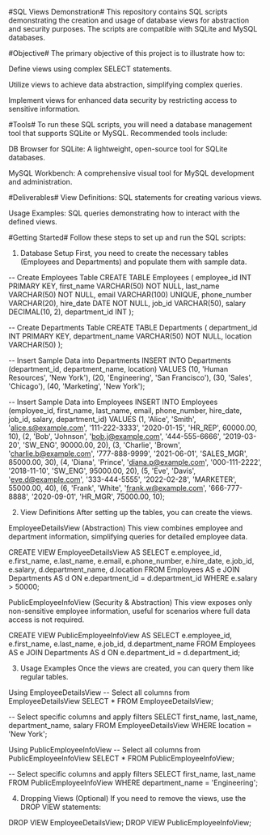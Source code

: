 #SQL Views Demonstration#
This repository contains SQL scripts demonstrating the creation and usage of database views for abstraction and security purposes. The scripts are compatible with SQLite and MySQL databases.

#Objective#
The primary objective of this project is to illustrate how to:

Define views using complex SELECT statements.

Utilize views to achieve data abstraction, simplifying complex queries.

Implement views for enhanced data security by restricting access to sensitive information.

#Tools#
To run these SQL scripts, you will need a database management tool that supports SQLite or MySQL. Recommended tools include:

DB Browser for SQLite: A lightweight, open-source tool for SQLite databases.

MySQL Workbench: A comprehensive visual tool for MySQL development and administration.

#Deliverables#
View Definitions: SQL statements for creating various views.

Usage Examples: SQL queries demonstrating how to interact with the defined views.

#Getting Started#
Follow these steps to set up and run the SQL scripts:

1. Database Setup
First, you need to create the necessary tables (Employees and Departments) and populate them with sample data.

-- Create Employees Table
CREATE TABLE Employees (
    employee_id INT PRIMARY KEY,
    first_name VARCHAR(50) NOT NULL,
    last_name VARCHAR(50) NOT NULL,
    email VARCHAR(100) UNIQUE,
    phone_number VARCHAR(20),
    hire_date DATE NOT NULL,
    job_id VARCHAR(50),
    salary DECIMAL(10, 2),
    department_id INT
);

-- Create Departments Table
CREATE TABLE Departments (
    department_id INT PRIMARY KEY,
    department_name VARCHAR(50) NOT NULL,
    location VARCHAR(50)
);

-- Insert Sample Data into Departments
INSERT INTO Departments (department_id, department_name, location) VALUES
(10, 'Human Resources', 'New York'),
(20, 'Engineering', 'San Francisco'),
(30, 'Sales', 'Chicago'),
(40, 'Marketing', 'New York');

-- Insert Sample Data into Employees
INSERT INTO Employees (employee_id, first_name, last_name, email, phone_number, hire_date, job_id, salary, department_id) VALUES
(1, 'Alice', 'Smith', 'alice.s@example.com', '111-222-3333', '2020-01-15', 'HR_REP', 60000.00, 10),
(2, 'Bob', 'Johnson', 'bob.j@example.com', '444-555-6666', '2019-03-20', 'SW_ENG', 90000.00, 20),
(3, 'Charlie', 'Brown', 'charlie.b@example.com', '777-888-9999', '2021-06-01', 'SALES_MGR', 85000.00, 30),
(4, 'Diana', 'Prince', 'diana.p@example.com', '000-111-2222', '2018-11-10', 'SW_ENG', 95000.00, 20),
(5, 'Eve', 'Davis', 'eve.d@example.com', '333-444-5555', '2022-02-28', 'MARKETER', 55000.00, 40),
(6, 'Frank', 'White', 'frank.w@example.com', '666-777-8888', '2020-09-01', 'HR_MGR', 75000.00, 10);

2. View Definitions
After setting up the tables, you can create the views.

EmployeeDetailsView (Abstraction)
This view combines employee and department information, simplifying queries for detailed employee data.

CREATE VIEW EmployeeDetailsView AS
SELECT
    e.employee_id,
    e.first_name,
    e.last_name,
    e.email,
    e.phone_number,
    e.hire_date,
    e.job_id,
    e.salary,
    d.department_name,
    d.location
FROM
    Employees AS e
JOIN
    Departments AS d ON e.department_id = d.department_id
WHERE
    e.salary > 50000;

PublicEmployeeInfoView (Security & Abstraction)
This view exposes only non-sensitive employee information, useful for scenarios where full data access is not required.

CREATE VIEW PublicEmployeeInfoView AS
SELECT
    e.employee_id,
    e.first_name,
    e.last_name,
    e.job_id,
    d.department_name
FROM
    Employees AS e
JOIN
    Departments AS d ON e.department_id = d.department_id;

3. Usage Examples
Once the views are created, you can query them like regular tables.

Using EmployeeDetailsView
-- Select all columns from EmployeeDetailsView
SELECT *
FROM EmployeeDetailsView;

-- Select specific columns and apply filters
SELECT
    first_name,
    last_name,
    department_name,
    salary
FROM
    EmployeeDetailsView
WHERE
    location = 'New York';

Using PublicEmployeeInfoView
-- Select all columns from PublicEmployeeInfoView
SELECT *
FROM PublicEmployeeInfoView;

-- Select specific columns and apply filters
SELECT
    first_name,
    last_name
FROM
    PublicEmployeeInfoView
WHERE
    department_name = 'Engineering';

4. Dropping Views (Optional)
If you need to remove the views, use the DROP VIEW statements:

DROP VIEW EmployeeDetailsView;
DROP VIEW PublicEmployeeInfoView;
